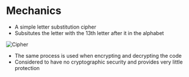 # Mechanics
- A simple letter substitution cipher
- Subsitutes the letter with the 13th letter after it in the alphabet

![Cipher](https://user-images.githubusercontent.com/79860361/144263683-04c0b2f2-178c-414d-bfd2-62c513425548.png)

- The same process is used when encrypting and decrypting the code
- Considered to have no cryptographic security and provides very little protection

